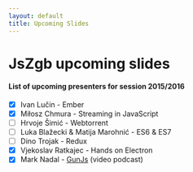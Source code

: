 ```yaml
---
layout: default
title: Upcoming Slides
---
```


# JsZgb upcoming slides
#### List of upcoming presenters for session 2015/2016

* [X] Ivan Lučin - Ember
* [X] Miłosz Chmura  - Streaming in JavaScript
* [ ] Hrvoje Šimić - Webtorrent
* [ ] Luka Blažecki & Matija Marohnić - ES6 & ES7
* [ ] Dino Trojak - Redux
* [X] Vjekoslav Ratkajec - Hands on Electron
* [X] Mark Nadal - [GunJs](http://gun.js.org/#step1) (video podcast)
